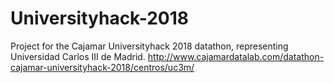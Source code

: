 # Universityhack-2018

Project for the Cajamar Universityhack 2018 datathon, representing Universidad Carlos III de Madrid. http://www.cajamardatalab.com/datathon-cajamar-universityhack-2018/centros/uc3m/ 
